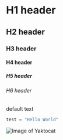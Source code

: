 # H1 header

## H2 header

### H3 header

#### H4 header

##### H5 header

###### H6 header

default text

``` python
test = "Hello World"
```

![Image of Yaktocat](https://octodex.github.com/images/yaktocat.png)


